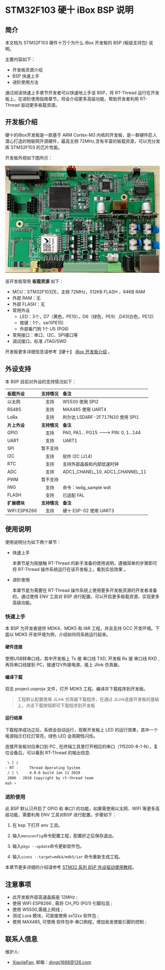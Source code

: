 # STM32F103 硬十 iBox BSP 说明

## 简介

本文档为 STM32F103 硬件十万个为什么 iBox 开发板的 BSP (板级支持包) 说明。

主要内容如下：

- 开发板资源介绍
- BSP 快速上手
- 进阶使用方法

通过阅读快速上手章节开发者可以快速地上手该 BSP，将 RT-Thread 运行在开发板上。在进阶使用指南章节，将会介绍更多高级功能，帮助开发者利用 RT-Thread 驱动更多板载资源。

## 开发板介绍

硬十的iBox开发板是一款基于 ARM Cortex-M3 内核的开发板，是一群硬件匠人潜心打造的物联网开源硬件，最高主频 72MHz,含有丰富的板载资源，可以充分发挥 STM32F103 的芯片性能。

开发板外观如下图所示：

![board](figures/board.png)

该开发板常用 **板载资源** 如下：

- MCU：STM32F103ZE，主频 72MHz，512KB FLASH ，64KB RAM
- 外部 RAM：无
- 外部 FLASH：无
- 常用外设
  - LED：3个，D7（黄色，PE10），D6（绿色，PE9）,D43(白色，PE12)
  - 按键：1个，sw1(PE15)
  - 外部看门狗 1个 U5 (PG6)
- 常用接口：串口、I2C、SPI接口等
- 调试接口，标准 JTAG/SWD

开发板更多详细信息请参考【硬十】 [iBox 开发板介绍](http://www.hw100k.com/forum.php?mod=viewthread&tid=3441&extra=page%3D2) 。

## 外设支持

本 BSP 目前对外设的支持情况如下：

| **板载外设**      | **支持情况** | **备注**                              |
| :----------------- | :----------: | :------------------------------------- |
| 以太网            |    支持      |  W5500   使用 SPI2                    |
| RS485             |    支持      |  MAX485  使用 UART4                   |
| LoRa              |    支持      |  利尔达  LSD4RF-2F717N30 使用 SPI1    |
| **片上外设**      | **支持情况** | **备注**                              |
| GPIO              |     支持     | PA0, PA1... PG15 ---> PIN: 0, 1...144 |
| UART              |     支持     | UART1                                 |
| SPI               |   暂不支持   |                                       |
| I2C               |     支持     | 软件 I2C (J14)                        |
| RTC               |     支持     | 支持外部晶振和内部低速时钟 |
| ADC               |     支持     | ADC1_CHANEL_10, ADC1_CHANNEL_11       |
| PWM               |   暂不支持   |                                       |
| IWG               |    支持      | 命令：iwdg_sample wdt                 |
| FLASH             |    支持      | 已适配 FAL                            |
| **扩展模块**      | **支持情况** | **备注**                              |
| WIFI  ESP8266     |    支持      | 硬十 ESP-02   使用 UART3              |

## 使用说明

使用说明分为如下两个章节：

- 快速上手

    本章节是为刚接触 RT-Thread 的新手准备的使用说明，遵循简单的步骤即可将 RT-Thread 操作系统运行在该开发板上，看到实验效果 。

- 进阶使用

    本章节是为需要在 RT-Thread 操作系统上使用更多开发板资源的开发者准备的。通过使用 ENV 工具对 BSP 进行配置，可以开启更多板载资源，实现更多高级功能。


### 快速上手

本 BSP 为开发者提供 MDK4、MDK5 和 IAR 工程，并且支持 GCC 开发环境。下面以 MDK5 开发环境为例，介绍如何将系统运行起来。

#### 硬件连接

使用USB转串口线，其中开发板上 Tx 接 串口线 TXD, 开发板 Rx 接 串口线 RXD ,再将串口线接到 PC，接通12V外接电源，接上 Jlink 仿真器。

#### 编译下载

双击 project.uvprojx 文件，打开 MDK5 工程，编译并下载程序到开发板。

> 工程默认配置使用 JLink 仿真器下载程序，在通过 JLink连接开发板的基础上，点击下载按钮即可下载程序到开发板

#### 运行结果

下载程序成功之后，系统会自动运行，观察开发板上 LED 的运行效果，其中一个电源指示灯红灯常亮，绿色 LED 会周期性闪烁。

连接开发板对应串口到 PC , 在终端工具里打开相应的串口（115200-8-1-N），复位设备后，可以看到 RT-Thread 的输出信息:

```bash
 \ | /
- RT -     Thread Operating System
 / | \     4.0.0 build Jan 11 2019
 2006 - 2018 Copyright by rt-thread team
msh >
```
### 进阶使用

此 BSP 默认只开启了 GPIO 和 串口1 的功能，如果需使用以太网、WIFI 等更多高级功能，需要利用 ENV 工具对BSP 进行配置，步骤如下：

1. 在 bsp 下打开 env 工具。

2. 输入`menuconfig`命令配置工程，配置好之后保存退出。

3. 输入`pkgs --update`命令更新软件包。

4. 输入`scons --target=mdk4/mdk5/iar` 命令重新生成工程。

本章节更多详细的介绍请参考 [STM32 系列 BSP 外设驱动使用教程](../docs/STM32系列BSP外设驱动使用教程.md)。

## 注意事项

- 此开发板外部高速晶振是 12MHz ;
- 使用 WIFI ESP8266 , 需将 CH_PD (PG1) 引脚拉高 ;
- 使用 W5500,需插上网线 ;
- 测试 Lora 模块，可直接使用 sx12xx 软件包 ;
- 使用 MAX485, 可使用 软件包中 串口例程，增加收发使能引脚的控制 ;

## 联系人信息

维护人:

-  [XiaojieFan](https://github.com/XiaojieFan), 邮箱：<dingo1688@126.com>
